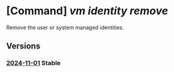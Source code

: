 # [Command] _vm identity remove_

Remove the user or system managed identities.

## Versions

### [2024-11-01](/Resources/mgmt-plane/L3N1YnNjcmlwdGlvbnMve30vcmVzb3VyY2Vncm91cHMve30vcHJvdmlkZXJzL21pY3Jvc29mdC5jb21wdXRlL3ZpcnR1YWxtYWNoaW5lcy97fQ==/2024-11-01.xml) **Stable**

<!-- mgmt-plane /subscriptions/{}/resourcegroups/{}/providers/microsoft.compute/virtualmachines/{} 2024-11-01 identity -->
